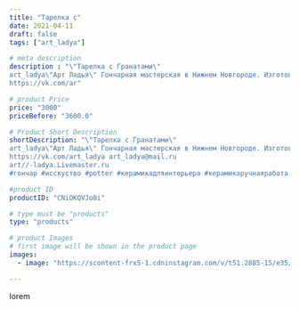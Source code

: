 ```yaml
---
title: "Тарелка с"
date: 2021-04-11
draft: false
tags: ["art_ladya"]

# meta description
description : "\"Тарелка с Гранатами\" 
art_ladya\"Арт Ладья\" Гончарная мастерская в Нижнем Новгороде. Изготовление керамики и мастер//-классы по обучению. 
https://vk.com/ar"

# product Price
price: "3000"
priceBefore: "3600.0"

# Product Short Description
shortDescription: "\"Тарелка с Гранатами\" 
art_ladya\"Арт Ладья\" Гончарная мастерская в Нижнем Новгороде. Изготовление керамики и мастер//-классы по обучению. 
https://vk.com/art_ladya art_ladya@mail.ru 
art//-ladya.Livemaster.ru
#гончар #исскуство #potter #керамикадляинтерьера #керамикаручнаяработа #гончарнаямастерская #керамиканазаказ #handmade #посудаизглины #керамика #гончарнаяпосуда #эксклюзивнаякерамика #painter #dishes #decor #ceramicar #nntoday #claygoods #restaurant #earthenware #ceramic #design #bowl #dish #plate #ceramicart #berries #авторскаякерамика #гранат"

#product ID
productID: "CNiOKQVJo0i"

# type must be "products"
type: "products"

# product Images
# first image will be shown in the product page
images:
  - image: "https://scontent-frx5-1.cdninstagram.com/v/t51.2885-15/e35/170710353_2833225133598372_5493416427395677616_n.jpg?se=8&_nc_ht=scontent-frx5-1.cdninstagram.com&_nc_cat=100&_nc_ohc=n0Gk-uScwJQAX9PR_WG&edm=APU89FABAAAA&ccb=7-4&oh=1d2a4ea1af59f4938a1c11b50c1ee19f&oe=612BC282&_nc_sid=86f79a&ig_cache_key=MjU0OTY2MjYxNjQyNTc2MjA4Mg%3D%3D.2-ccb7-4"

---
```

lorem
